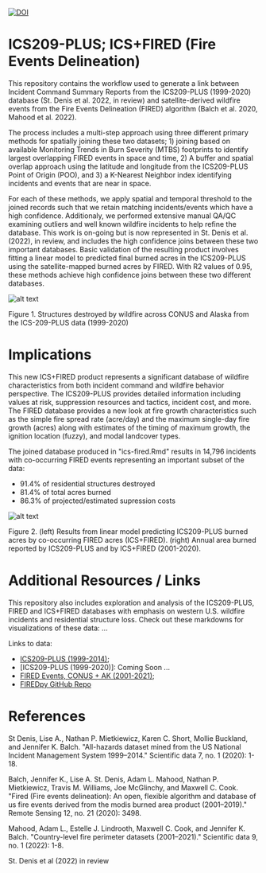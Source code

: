 [![DOI](https://zenodo.org/badge/448340109.svg)](https://zenodo.org/badge/latestdoi/448340109)

# ICS209-PLUS; ICS+FIRED (Fire Events Delineation)

This repository contains the workflow used to generate a link between Incident Command Summary Reports from the ICS209-PLUS (1999-2020) database (St. Denis et al. 2022, in review) and satellite-derived wildfire events from the Fire Events Delineation (FIRED) algorithm (Balch et al. 2020, Mahood et al. 2022).

The process includes a multi-step approach using three different primary methods for spatially joining these two datasets; 1) joining based on available Monitoring Trends in Burn Severity (MTBS) footprints to identify largest overlapping FIRED events in space and time, 2) A buffer and spatial overlap approach using the latitude and longitude from the ICS209-PLUS Point of Origin (POO), and 3) a K-Nearest Neighbor index identifying incidents and events that are near in space.

For each of these methods, we apply spatial and temporal threshold to the joined records such that we retain matching incidents/events which have a high confidence. Additionaly, we performed extensive manual QA/QC examining outliers and well known wildfire incidents to help refine the database. This work is on-going but is now represented in St. Denis et al. (2022), in review, and includes the high confidence joins between these two important databases. Basic validation of the resulting product involves fitting a linear model to predicted final burned acres in the ICS209-PLUS using the satellite-mapped burned acres by FIRED. With R2 values of 0.95, these methods achieve high confidence joins between these two different databases.

![alt text](https://github.com/maxwellCcook/ics209-plus-fired/blob/main/figures/Westwide-PLUS_HomeLoss_byIncident_1999to2020.png?raw=true)

Figure 1. Structures destroyed by wildfire across CONUS and Alaska from the ICS-209-PLUS data (1999-2020)

# Implications

This new ICS+FIRED product represents a significant database of wildfire characteristics from both incident command and wildfire behavior perspective. The ICS209-PLUS provides detailed information including values at risk, suppression resources and tactics, incident cost, and more. The FIRED database provides a new look at fire growth characteristics such as the simple fire spread rate (acre/day) and the maximum single-day fire growth (acres) along with estimates of the timing of maximum growth, the ignition location (fuzzy), and modal landcover types. 

The joined database produced in "ics-fired.Rmd" results in 14,796 incidents with co-occurring FIRED events representing an important subset of the data:

* 91.4% of residential structures destroyed
* 81.4% of total acres burned 
* 86.3% of projected/estimated supression costs

![alt text](https://github.com/maxwellCcook/ics209-plus-fired/blob/main/figures/ics209plus_ICS-FIRED_burnedArea_compare.png?raw=true)

Figure 2. (left) Results from linear model predicting ICS209-PLUS burned acres by co-occurring FIRED acres (ICS+FIRED). (right) Annual area burned reported by ICS209-PLUS and by ICS+FIRED (2001-2020).

# Additional Resources / Links

This repository also includes exploration and analysis of the ICS209-PLUS, FIRED and ICS+FIRED databases with emphasis on western U.S. wildfire incidents and residential structure loss. Check out these markdowns for visualizations of these data: ...

Links to data:

* [ICS209-PLUS (1999-2014)](https://figshare.com/articles/dataset/ICS209-PLUS_Cleaned_databases/8048252/14); 
* [ICS209-PLUS (1999-2020)]: Coming Soon ...
* [FIRED Events, CONUS + AK (2001-2021)](https://scholar.colorado.edu/concern/datasets/d504rm74m); 
* [FIREDpy GitHub Repo](https://github.com/earthlab/firedpy)

# References

St Denis, Lise A., Nathan P. Mietkiewicz, Karen C. Short, Mollie Buckland, and Jennifer K. Balch. "All-hazards dataset mined from the US National Incident Management System 1999–2014." Scientific data 7, no. 1 (2020): 1-18.

Balch, Jennifer K., Lise A. St. Denis, Adam L. Mahood, Nathan P. Mietkiewicz, Travis M. Williams, Joe McGlinchy, and Maxwell C. Cook. "Fired (Fire events delineation): An open, flexible algorithm and database of us fire events derived from the modis burned area product (2001–2019)." Remote Sensing 12, no. 21 (2020): 3498.

Mahood, Adam L., Estelle J. Lindrooth, Maxwell C. Cook, and Jennifer K. Balch. "Country-level fire perimeter datasets (2001–2021)." Scientific data 9, no. 1 (2022): 1-8.

St. Denis et al (2022) in review
